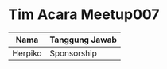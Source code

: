 # Tim Acara Meetup007

| Nama      | Tanggung Jawab  |
|-----------|-----------------|
| Herpiko   | Sponsorship     |

